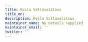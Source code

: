 ```yaml
---
title: Keila Vallavalitsus
title_en:
description: Keila Vallavalitsus
maintainer_name: No details supplied
maintainer_email: ''
twitter: ''
---
```

